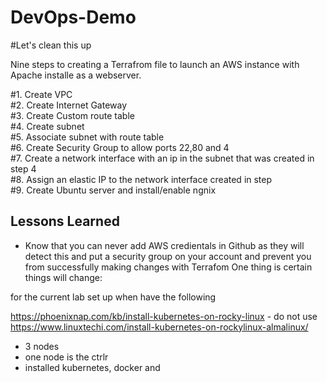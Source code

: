 # DevOps-Demo

#Let's clean this up

Nine steps to creating a Terrafrom file to launch an AWS instance with Apache installe as a webserver. 

#1. Create VPC  
#2. Create Internet Gateway  
#3. Create Custom route table  
#4. Create subnet  
#5. Associate subnet with route table  
#6. Create Security Group to allow ports 22,80 and 4  
#7. Create a network interface with an ip in the subnet that was created in step 4  
#8. Assign an elastic IP to the network interface created in step  
#9. Create Ubuntu server and install/enable ngnix  

## Lessons Learned

- Know that you can never add AWS credientals in Github as they will detect this and put a security group on your account and prevent you from successfully making changes with Terrafom
One thing is certain things will change:

for the current lab set up when have the following

https://phoenixnap.com/kb/install-kubernetes-on-rocky-linux - do not use
https://www.linuxtechi.com/install-kubernetes-on-rockylinux-almalinux/

- 3 nodes
- one node is the ctrlr
- installed kubernetes, docker and 
